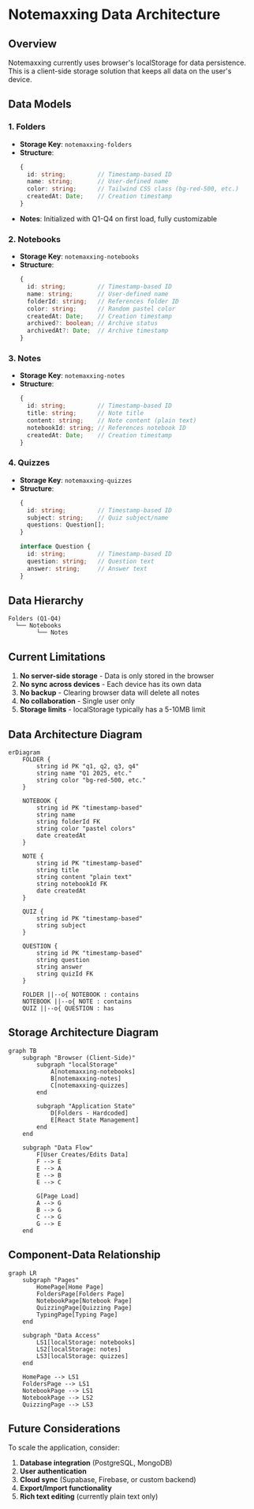 # Notemaxxing Data Architecture

## Overview
Notemaxxing currently uses browser's localStorage for data persistence. This is a client-side storage solution that keeps all data on the user's device.

## Data Models

### 1. Folders
- **Storage Key**: `notemaxxing-folders`
- **Structure**: 
  ```typescript
  {
    id: string;         // Timestamp-based ID
    name: string;       // User-defined name
    color: string;      // Tailwind CSS class (bg-red-500, etc.)
    createdAt: Date;    // Creation timestamp
  }
  ```
- **Notes**: Initialized with Q1-Q4 on first load, fully customizable

### 2. Notebooks
- **Storage Key**: `notemaxxing-notebooks`
- **Structure**:
  ```typescript
  {
    id: string;         // Timestamp-based ID
    name: string;       // User-defined name
    folderId: string;   // References folder ID
    color: string;      // Random pastel color
    createdAt: Date;    // Creation timestamp
    archived?: boolean; // Archive status
    archivedAt?: Date;  // Archive timestamp
  }
  ```

### 3. Notes
- **Storage Key**: `notemaxxing-notes`
- **Structure**:
  ```typescript
  {
    id: string;         // Timestamp-based ID
    title: string;      // Note title
    content: string;    // Note content (plain text)
    notebookId: string; // References notebook ID
    createdAt: Date;    // Creation timestamp
  }
  ```

### 4. Quizzes
- **Storage Key**: `notemaxxing-quizzes`
- **Structure**:
  ```typescript
  {
    id: string;         // Timestamp-based ID
    subject: string;    // Quiz subject/name
    questions: Question[];
  }
  
  interface Question {
    id: string;         // Timestamp-based ID
    question: string;   // Question text
    answer: string;     // Answer text
  }
  ```

## Data Hierarchy
```
Folders (Q1-Q4)
  └── Notebooks
        └── Notes
```

## Current Limitations
1. **No server-side storage** - Data is only stored in the browser
2. **No sync across devices** - Each device has its own data
3. **No backup** - Clearing browser data will delete all notes
4. **No collaboration** - Single user only
5. **Storage limits** - localStorage typically has a 5-10MB limit

## Data Architecture Diagram

```mermaid
erDiagram
    FOLDER {
        string id PK "q1, q2, q3, q4"
        string name "Q1 2025, etc."
        string color "bg-red-500, etc."
    }
    
    NOTEBOOK {
        string id PK "timestamp-based"
        string name
        string folderId FK
        string color "pastel colors"
        date createdAt
    }
    
    NOTE {
        string id PK "timestamp-based"
        string title
        string content "plain text"
        string notebookId FK
        date createdAt
    }
    
    QUIZ {
        string id PK "timestamp-based"
        string subject
    }
    
    QUESTION {
        string id PK "timestamp-based"
        string question
        string answer
        string quizId FK
    }
    
    FOLDER ||--o{ NOTEBOOK : contains
    NOTEBOOK ||--o{ NOTE : contains
    QUIZ ||--o{ QUESTION : has
```

## Storage Architecture Diagram

```mermaid
graph TB
    subgraph "Browser (Client-Side)"
        subgraph "localStorage"
            A[notemaxxing-notebooks]
            B[notemaxxing-notes]
            C[notemaxxing-quizzes]
        end
        
        subgraph "Application State"
            D[Folders - Hardcoded]
            E[React State Management]
        end
    end
    
    subgraph "Data Flow"
        F[User Creates/Edits Data]
        F --> E
        E --> A
        E --> B
        E --> C
        
        G[Page Load]
        A --> G
        B --> G
        C --> G
        G --> E
    end
```

## Component-Data Relationship

```mermaid
graph LR
    subgraph "Pages"
        HomePage[Home Page]
        FoldersPage[Folders Page]
        NotebookPage[Notebook Page]
        QuizzingPage[Quizzing Page]
        TypingPage[Typing Page]
    end
    
    subgraph "Data Access"
        LS1[localStorage: notebooks]
        LS2[localStorage: notes]
        LS3[localStorage: quizzes]
    end
    
    HomePage --> LS1
    FoldersPage --> LS1
    NotebookPage --> LS1
    NotebookPage --> LS2
    QuizzingPage --> LS3
```

## Future Considerations
To scale the application, consider:
1. **Database integration** (PostgreSQL, MongoDB)
2. **User authentication** 
3. **Cloud sync** (Supabase, Firebase, or custom backend)
4. **Export/Import functionality**
5. **Rich text editing** (currently plain text only)